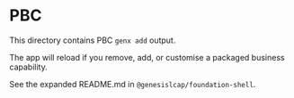 # PBC

This directory contains PBC `genx add` output.

The app will reload if you remove, add, or customise a packaged business capability.

See the expanded README.md in `@genesislcap/foundation-shell`.

